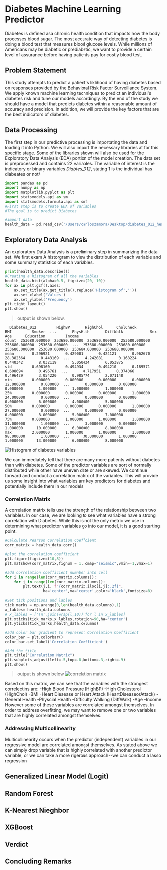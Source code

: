 # Diabetes Machine Learning Predictor
Diabetes is defined asa chronic health condition that impacts how the body processes blood sugar. The most accurate way of detecting diabetes is doing a blood test that measures blood glucose levels. While millions of Americans may be diabetic or prediabetic, we want to provide a certain level of assurance before having patients pay for costly blood test.  

## Problem Statement
This study attempts to predict a patient's liklihood of having diabetes based on responses provided by the Behavioral Risk Factor Surveillance System. We apply known machine learning techniques to predict an individual's diabetes risk and tune our models accordingly. By the end of the study we should have a model that predicts diabetes within a reasonable amount of accuracy and precision. In addition, we will provide the key factors that are the best indicators of diabetes. 

## Data Processing 
The first step in our predictive processing is importating the data and loading it into Python. We will also import the necessary libraries at for this specific stage. Some of the libraries shown will also be used for the Exploratory Data Analysis (EDA) portion of the model creation. The data set is preprocessed and contains 22 variables. The variable of interest is the indicatory or binary variables _Diabtes_012_, stating $1$ is the individual has diabeates or not/ 

```python
import pandas as pd 
import numpy as np
import matplotlib.pyplot as plt
import statsmodels.api as sm
import statsmodels.formula.api as smf
#First step is to create EDA of variables 
#The goal is to predict Diabetes

#import data
health_data = pd.read_csv('/Users/carloszamora/Desktop/diabetes_012_health_indicators_BRFSS2015.csv')
```
## Exploratory Data Analysis
An exploratory Data Analysis is a preliminary step in summarizing the data set. We first exam A historgram to view the distribution of each variable and some summary statistics of each variables. 
```python
print(health_data.describe())
#Creating a histogram of all the variables 
health_data.hist(alpha=0.5, figsize=(20, 10))
for ax in plt.gcf().axes:
    ax.set_title(ax.get_title().replace('Histogram of',''))
    ax.set_xlabel('Values')
    ax.set_ylabel('Frequency')
plt.tight_layout()
plt.show()
```
>output is shown below.
```
  Diabetes_012         HighBP       HighChol      CholCheck            BMI         Smoker  ...       PhysHlth       DiffWalk            Sex            Age      Education         Income
count  253680.000000  253680.000000  253680.000000  253680.000000  253680.000000  253680.000000  ...  253680.000000  253680.000000  253680.000000  253680.000000  253680.000000  253680.000000
mean        0.296921       0.429001       0.424121       0.962670      28.382364       0.443169  ...       4.242081       0.168224       0.440342       8.032119       5.050434       6.053875
std         0.698160       0.494934       0.494210       0.189571       6.608694       0.496761  ...       8.717951       0.374066       0.496429       3.054220       0.985774       2.071148
min         0.000000       0.000000       0.000000       0.000000      12.000000       0.000000  ...       0.000000       0.000000       0.000000       1.000000       1.000000       1.000000
25%         0.000000       0.000000       0.000000       1.000000      24.000000       0.000000  ...       0.000000       0.000000       0.000000       6.000000       4.000000       5.000000
50%         0.000000       0.000000       0.000000       1.000000      27.000000       0.000000  ...       0.000000       0.000000       0.000000       8.000000       5.000000       7.000000
75%         0.000000       1.000000       1.000000       1.000000      31.000000       1.000000  ...       3.000000       0.000000       1.000000      10.000000       6.000000       8.000000
max         2.000000       1.000000       1.000000       1.000000      98.000000       1.000000  ...      30.000000       1.000000       1.000000      13.000000       6.000000       8.000000
```
![Histogram of diabetes variables](https://github.com/user-attachments/assets/464fdf27-8c1c-46a9-b5d5-afebdac8b4d8)

We can immediately tell that there are many more patients without diabetes than with diabetes. Some of the predictor variables are sort of normally distributed while other have uneven date or are skewed. We continue forward and conduct a correlation matrix of the variables. This will provide us some insight into what variables are key predictors for diabetes and potentially include them in our models.

### Correlation Matrix 
A correlation matrix tells use the strength of the relationship between two variables. In our case, we are looking to see what variables have a strong correlation with Diabetes. While this is not the only metric we use in determining what predictor variables go into our model, it is a good starting point. 

```python
#Calculate Pearson Correlation Coeffcient 
corr_matrix = health_data.corr()

#plot the correlation coefficient
plt.figure(figsize=(10,8))
plt.matshow(corr_matrix,fignum = 1, cmap="seismic",vmin=-1,vmax=1)

#add correlation coefficient numnber into cell 
for i in range(len(corr_matrix.columns)):
    for j in range(len(corr_matrix.columns)):
        plt.text(j,i, f"{corr_matrix.iloc[i,j]:.2f}",
                 ha='center',va='center',color='black',fontsize=8)
                   
#Set tick positions and lables 
tick_marks = np.arange(0,len(health_data.columns),1)
x_lables= health_data.columns
# x_lables = ['\n'.join(wrap(l,10)) for l in x_lables]
plt.xticks(tick_marks,x_lables,rotation=90,ha='center')
plt.yticks(tick_marks,health_data.columns)

#add color bar gradient to represent Correlation Coefficient 
color_bar = plt.colorbar()
color_bar.set_label('Correlation Coefficient')

#Add the title 
plt.title("Correlation Matrix")
plt.subplots_adjust(left=.5,top=.8,bottom=.3,right=.9)
plt.show()
```
>output is shown below
![correlation matrix](https://github.com/user-attachments/assets/7b45a521-018e-4613-b5e7-97c7bbce9143)

Based on this matrix, we can see that the variables with the strongest correlectins are:
 -High Blood Pressure (HighBP)
 -High Cholesterol (HighChol)
 -BMI
 -Heart Diesease or Heart Attack (HeartDiseaseorAttack)
 -General Health
 -Physcial Health
 -Difficulty Walking (DiffWalk)
 -Age
 -Income
However some of these variables are correlated amongst themselves. In order to address overfitting, we may want to remove one or two variables that are highly correlated amongst themselves. 
### Addressing Multicollinearity 
Multicollinearity occurs when the predictor (independent) variables in our regressive model are correlated amongst themselves. As stated above we can simply drop variable that is highly correlated with another predictor variable, or we can take a more rigerous approach--we can conduct a lasso regression
## Generalized Linear Model (Logit)

## Random Forest

## K-Nearest Nieghbor

## XGBoost 

## Verdict 

## Concluding Remarks
